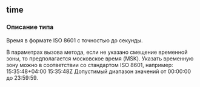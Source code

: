 
## time

### Описание типа
Время в формате ISO 8601 с точностью до секунды.

В параметрах вызова метода, если не указано смещение временной зоны, то предполагается московское время (MSK).
Указать временную зону можно в соответствии со стандартом ISO 8601, например:
15:35:48+04:00
15:35:48Z
Допустимый диапазон значений от 00:00:00 до 23:59:59.
